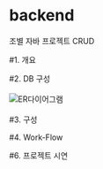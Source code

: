 # backend
조별 자바 프로젝트 CRUD

#1. 개요

#2. DB 구성
<br>
<br>
![ER다이어그램](https://github.com/sujeong-github/backend/assets/131344364/dc35055c-dd03-414c-ac15-aa03da6a42c9)
<br>
<br>
#3. 구성



#4. Work-Flow

#6. 프로젝트 시연
